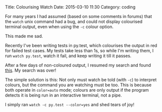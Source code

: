 Title: Colourising Watch
Date: 2015-03-10 11:30
Category: coding

For many years I had assumed (based on some comments in forums) that the `watch` unix command had a bug, and could not display colourised terminal output, even when using the `-c` colour option.

This made me sad.

Recently I've been writing tests in py.test, which colourises the output in red for failed test cases. My tests take less than 1s, so while I'm writing them, I run `watch py.test`, watch it fail, and keep writing it till it passes. 

After a few days of non-coloured output, I resumed my search and found [this](http://stackoverflow.com/questions/10776977/more-command-alternative-that-does-support-colors). My search was over!

The simple solution is this: Not only must watch be told (with `-c`) to interpret colours, but the command you are watching must be too. This is because both operate in `color=auto` mode; colours are only output if the program detects it is being run in an interactive terminal, not a pipe.

I simply ran `watch -c py.test --color=yes` and shed tears of joy!